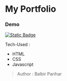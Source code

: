 # My Portfolio

### Demo

[![Static Badge](https://img.shields.io/badge/Click-me)](https://portfolio-balbir-parihar.netlify.app/)

Tech-Used :

- HTML
- CSS
- Javascript

> Author : Balbir Parihar
